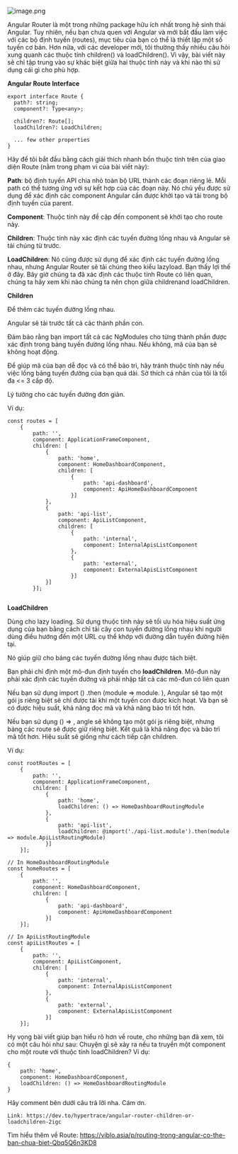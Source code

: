 ![image.png](https://images.viblo.asia/f6ce2f9f-4930-4a5d-8610-7a4f6961df49.png)

Angular Router là một trong những package hữu ích nhất trong hệ sinh thái Angular. Tuy nhiên, nếu bạn chưa quen với Angular và mới bắt đầu làm việc với các bộ định tuyến (routes), mục tiêu của bạn có thể là thiết lập một số tuyến cơ bản. Hơn nữa, với các developer mới, tôi thường thấy nhiều câu hỏi xung quanh các thuộc tính children() và loadChildren(). Vì vậy, bài viết này sẽ chỉ tập trung vào sự khác biệt giữa hai thuộc tính này và khi nào thì sử dụng cái gì cho phù hợp.

**Angular Route Interface**

```
export interface Route {
  path?: string;
  component?: Type<any>;

  children?: Route[];
  loadChildren?: LoadChildren;

  ... few other properties
}
```


Hãy để tôi bắt đầu bằng cách giải thích nhanh bốn thuộc tính trên của giao diện Route (nằm trong phạm vi của bài viết này):

**Path**: bộ định tuyến API  chia nhỏ toàn bộ URL thành các đoạn riêng lẻ. Mỗi path có thể tương ứng với sự kết hợp của các đoạn này. Nó chủ yếu được sử dụng để xác định các component Angular cần được khởi tạo và tải trong bộ định tuyến của parent.

**Component**: Thuộc tính này đề cập đến component sẽ khởi tạo cho route này.

**Children**: Thuộc tính này xác định các tuyến đường lồng nhau và Angular sẽ tải chúng từ trước.

**LoadChildren**: Nó cũng được sử dụng để xác định các tuyến đường lồng nhau, nhưng Angular Router sẽ tải chúng theo kiểu lazyload. Bạn thấy lợi thế ở đây.
Bây giờ chúng ta đã xác định các thuộc tính Route có liên quan, chúng ta hãy xem khi nào chúng ta nên chọn giữa childrenand loadChildren.


**Children**

Để thêm các tuyến đường lồng nhau.

Angular sẽ tải trước tất cả các thành phần con.

Đảm bảo rằng bạn import tất cả các NgModules cho từng thành phần được xác định trong bảng tuyến đường lồng nhau. Nếu không, mã của bạn sẽ không hoạt động.

Để giúp mã của bạn dễ đọc và có thể bảo trì, hãy tránh thuộc tính này nếu việc lồng bảng tuyến đường của bạn quá dài. Sở thích cá nhân của tôi là tối đa <= 3 cấp độ.

Lý tưởng cho các tuyến đường đơn giản.

Ví dụ:

```
const routes = [ 
    { 
        path: '', 
        component: ApplicationFrameComponent, 
        children: [ 
            { 
                path: 'home', 
                component: HomeDashboardComponent, 
                children: [ 
                    { 
                        path: 'api-dashboard', 
                        component: ApiHomeDashboardComponent 
                    }] 
            }, 
            { 
                path: 'api-list', 
                component: ApiListComponent, 
                children: [ 
                    { 
                        path: 'internal', 
                        component: InternalApisListComponent 
                    }, 
                    { 
                        path: 'external', 
                        component: ExternalApisListComponent 
                    }] 
            }]
        }];
        
```

 **LoadChildren**
 
 Dùng cho lazy loading. Sử dụng thuộc tính này sẽ tối ưu hóa hiệu suất ứng dụng của bạn bằng cách chỉ tải cây con tuyến đường lồng nhau khi người dùng điều hướng đến một URL cụ thể khớp với đường dẫn tuyến đường hiện tại.
 
Nó giúp giữ cho bảng các tuyến đường lồng nhau được tách biệt.

Bạn phải chỉ định một mô-đun định tuyến cho **loadChildren**. Mô-đun này phải xác định các tuyến đường và phải nhập tất cả các mô-đun có liên quan

Nếu bạn sử dụng import (<module-path>) .then (module => module. <routing-module>), Angular sẽ tạo một gói js riêng biệt sẽ chỉ được tải khi một tuyến con được kích hoạt. Và bạn sẽ có được hiệu suất, khả năng đọc mã và khả năng bảo trì tốt hơn.
    
Nếu bạn sử dụng () => <routing-module>, angle sẽ không tạo một gói js riêng biệt, nhưng bảng các route sẽ được giữ riêng biệt. Kết quả là khả năng đọc và bảo trì mã tốt hơn. Hiệu suất sẽ giống như cách tiếp cận children.
    
Ví dụ:
    
   
```
const rootRoutes = [ 
    { 
        path: '', 
        component: ApplicationFrameComponent, 
        children: [ 
            { 
                path: 'home', 
                loadChildren: () => HomeDashboardRoutingModule 
            }, 
            { 
                path: 'api-list', 
                loadChildren: @import('./api-list.module').then(module => module.ApiListRoutingModule) 
            }] 
    }];

// In HomeDashboardRoutingModule
const homeRoutes = [ 
    { 
        path: '', 
        component: HomeDashboardComponent, 
        children: [ 
            { 
                path: 'api-dashboard', 
                component: ApiHomeDashboardComponent 
            }] 
    }]; 

// In ApiListRoutingModule 
const apiListRoutes = [ 
    { 
        path: '', 
        component: ApiListComponent, 
        children: [ 
            { 
                path: 'internal', 
                component: InternalApisListComponent 
            }, 
            { 
                path: 'external',
                component: ExternalApisListComponent 
            }]
    }];
```

    
   Hy vọng bài viết giúp bạn hiểu rõ hơn về route, cho những bạn đã xem, tôi có một câu hỏi như sau: Chuyện gì sẽ xảy ra nếu ta truyền một component cho một route với thuộc tính loadChildren? Ví dụ:
    

```
{ 
    path: 'home', 
    component: HomeDashboardComponent, 
    loadChildren: () => HomeDashboardRoutingModule 
}
```

    
    
Hãy comment bên dưới câu trả lời nha.
    Cám ơn.
    
    Link: https://dev.to/hypertrace/angular-router-children-or-loadchildren-2igc
    
Tìm hiểu thêm về Route: https://viblo.asia/p/routing-trong-angular-co-the-ban-chua-biet-Qbq5Q6n3KD8